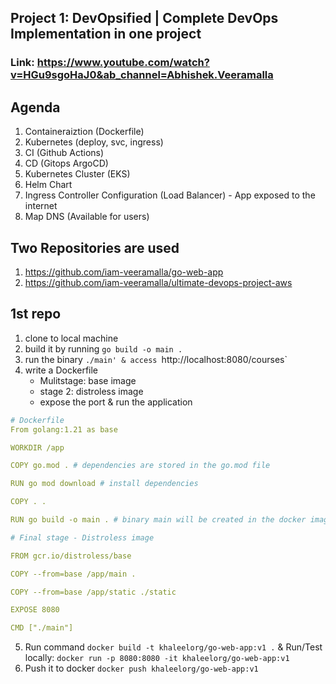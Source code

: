 ## Project 1: DevOpsified | Complete DevOps Implementation in one project
### Link: https://www.youtube.com/watch?v=HGu9sgoHaJ0&ab_channel=Abhishek.Veeramalla

## Agenda
1. Containeraiztion (Dockerfile)
2. Kubernetes (deploy, svc, ingress)
3. CI (Github Actions)
4. CD (Gitops ArgoCD)
5. Kubernetes Cluster (EKS)
6. Helm Chart
7. Ingress Controller Configuration (Load Balancer) - App exposed to the internet
8. Map DNS (Available for users)

## Two Repositories are used
1. https://github.com/iam-veeramalla/go-web-app
2. https://github.com/iam-veeramalla/ultimate-devops-project-aws 

## 1st repo
1. clone to local machine
2. build it by running `go build -o main .`
3. run the binary `./main' & access `http://localhost:8080/courses`
4. write a Dockerfile
    - Mulitstage: base image
    - stage 2: distroless image
    - expose the port & run the application
```yaml
# Dockerfile
From golang:1.21 as base 

WORKDIR /app

COPY go.mod . # dependencies are stored in the go.mod file

RUN go mod download # install dependencies

COPY . .

RUN go build -o main . # binary main will be created in the docker image

# Final stage - Distroless image

FROM gcr.io/distroless/base

COPY --from=base /app/main .

COPY --from=base /app/static ./static

EXPOSE 8080

CMD ["./main"]
```
5. Run command `docker build -t khaleelorg/go-web-app:v1 .` & Run/Test locally: `docker run -p 8080:8080 -it khaleelorg/go-web-app:v1`
6. Push it to docker `docker push khaleelorg/go-web-app:v1` 
